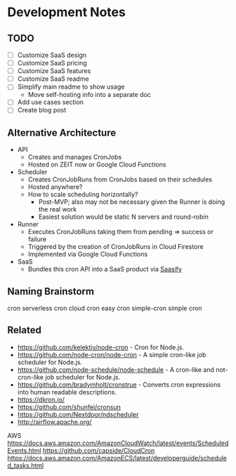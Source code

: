 # Development Notes

## TODO

- [ ] Customize SaaS design
- [ ] Customize SaaS pricing
- [ ] Customize SaaS features
- [ ] Customize SaaS readme
- [ ] Simplify main readme to show usage
  - Move self-hosting info into a separate doc
- [ ] Add use cases section
- [ ] Create blog post

## Alternative Architecture

- API
  - Creates and manages CronJobs
  - Hosted on ZEIT now or Google Cloud Functions
- Scheduler
  - Creates CronJobRuns from CronJobs based on their schedules
  - Hosted anywhere?
  - How to scale scheduling horizontally?
    - Post-MVP; also may not be necessary given the Runner is doing the real work
    - Easiest solution would be static N servers and round-robin
- Runner
  - Executes CronJobRuns taking them from pending => success or failure
  - Triggered by the creation of CronJobRuns in Cloud Firestore
  - Implemented via Google Cloud Functions
- SaaS
  - Bundles this cron API into a SaaS product via [Saasify](https://saasify.sh)

## Naming Brainstorm

cron
serverless cron
cloud cron
easy cron
simple-cron
simple cron

## Related

- https://github.com/kelektiv/node-cron - Cron for Node.js.
- https://github.com/node-cron/node-cron - A simple cron-like job scheduler for Node.js.
- https://github.com/node-schedule/node-schedule - A cron-like and not-cron-like job scheduler for Node.js.
- https://github.com/bradymholt/cronstrue - Converts cron expressions into human readable descriptions.
- https://dkron.io/
- https://github.com/shunfei/cronsun
- https://github.com/Nextdoor/ndscheduler
- http://airflow.apache.org/

AWS https://docs.aws.amazon.com/AmazonCloudWatch/latest/events/ScheduledEvents.html
https://github.com/capside/CloudCron
https://docs.aws.amazon.com/AmazonECS/latest/developerguide/scheduled_tasks.html
